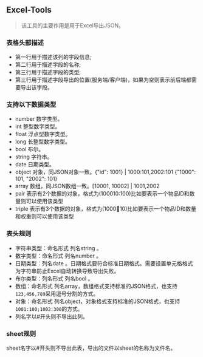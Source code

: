 ## Excel-Tools

> 该工具的主要作用是用于Excel导出JSON。
>

### 表格头部描述
- 第一行用于描述该列的字段信息;
- 第二行用于描述字段的名称;
- 第三行用于描述字段的类型;
- 第三行用于描述字段导出的位置(服务端/客户端)，如果为空则表示前后端都需要导出该字段。


### 支持以下数据类型
- number 数字类型。
- int 整型数字类型。
- float 浮点型数字类型。
- long 长整型数字类型。
- bool 布尔。
- string 字符串。
- date 日期类型。
- object 对象，同JSON对象一致。{"id": 1001} | 1000:101,2002:101  {"1000": 101, "2002": 101}
- array 数组，同JSON数组一致。[10001, 10002] | 1001,2002
- pair 表示有2个数据的对象，格式为(100010:100)比如要表示一个物品ID和数量则可以使用该类型
- triple 表示有3个数据的对象，格式为(1000:100:10)比如要表示一个物品ID和数量和权重则可以使用该类型

### 表头规则
- 字符串类型：命名形式 列名string 。
- 数字类型：命名形式 列名number 。
- 日期类型：列名date 。日期格式要符合标准日期格式。需要设置单元格格式为字符串防止Excel自动转换导致导出失败。
- 布尔类型：列名形式 列名bool 。
- 数组：命名形式 列名array，数组格式支持标准的JSON格式，也支持`123,456,789`采用逗号分割的方式。
- 对象：命名形式 列名object，对象格式支持标准的JSON格式，也支持`1001:100;1002:300`的方式。
- 列名字以#开头则不导出此列。

### sheet规则
sheet名字以#开头则不导出此表，导出的文件以sheet的名称为文件名。



